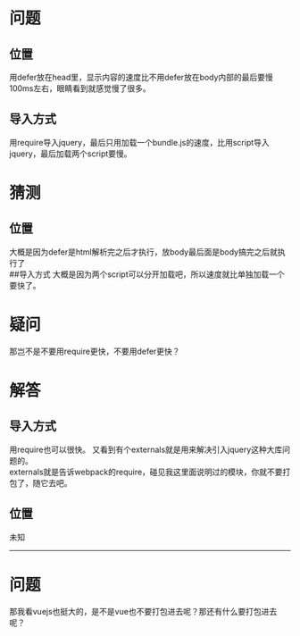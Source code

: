 [mTime]:#(1534578570028)
<!---
问题-猜测-疑问-解答-问题-
--->
# 问题
## 位置
用defer放在head里，显示内容的速度比不用defer放在body内部的最后要慢100ms左右，眼睛看到就感觉慢了很多。
## 导入方式
用require导入jquery，最后只用加载一个bundle.js的速度，比用script导入jquery，最后加载两个script要慢。  
# 猜测
## 位置
大概是因为defer是html解析完之后才执行，放body最后面是body搞完之后就执行了  
##导入方式
大概是因为两个script可以分开加载吧，所以速度就比单独加载一个要快了。   
# 疑问
那岂不是不要用require更快，不要用defer更快？  
# 解答
## 导入方式
用require也可以很快。
又看到有个externals就是用来解决引入jquery这种大库问题的。  
externals就是告诉webpack的require，碰见我这里面说明过的模块，你就不要打包了，随它去吧。 
## 位置
未知

---

# 问题
那我看vuejs也挺大的，是不是vue也不要打包进去呢？那还有什么要打包进去呢？